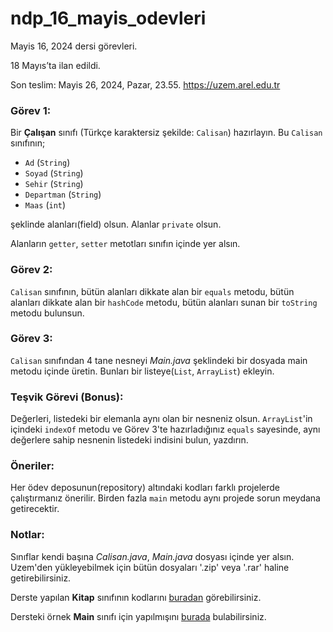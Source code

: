 # ndp_16_mayis_odevleri

Mayis 16, 2024 dersi görevleri.

18 Mayıs’ta ilan edildi.

Son teslim: Mayis 26, 2024, Pazar, 23.55. 
https://uzem.arel.edu.tr

### Görev 1:
Bir **Çalışan** sınıfı (Türkçe karaktersiz şekilde: `Calisan`) hazırlayın. Bu `Calisan` sınıfının;
+ `Ad` (`String`)
+ `Soyad` (`String`)
+ `Sehir` (`String`)
+ `Departman` (`String`)
+ `Maas` (`int`)

şeklinde alanları(field) olsun. Alanlar `private` olsun. 

Alanların `getter`, `setter` metotları sınıfın içinde yer alsın. 

### Görev 2:

`Calisan` sınıfının, bütün alanları dikkate alan bir `equals` metodu, bütün alanları dikkate alan bir `hashCode` metodu, bütün alanları sunan bir `toString` metodu bulunsun.

### Görev 3:

`Calisan` sınıfından 4 tane nesneyi *Main.java* şeklindeki bir dosyada main metodu içinde üretin. Bunları bir listeye(`List`, `ArrayList`) ekleyin.

### Teşvik Görevi (Bonus):

Değerleri, listedeki bir elemanla aynı olan bir nesneniz olsun. `ArrayList`'in içindeki `indexOf` metodu ve Görev 3'te hazırladığınız `equals` sayesinde, aynı değerlere sahip nesnenin listedeki indisini bulun, yazdırın.

### Öneriler:

Her ödev deposunun(repository) altındaki kodları farklı projelerde çalıştırmanız önerilir. Birden fazla `main` metodu aynı projede sorun meydana getirecektir.


### Notlar:

Sınıflar kendi başına *Calisan.java*, *Main.java* dosyası içinde yer alsın. Uzem'den yükleyebilmek için bütün dosyaları '.zip' veya '.rar' haline getirebilirsiniz.  

Derste yapılan **Kitap** sınıfının kodlarını [buradan](https://github.com/mervetemizer41/ndp_16_mayis_odevleri/blob/main/Kitap.java) görebilirsiniz.

Dersteki örnek **Main** sınıfı için yapılmışını [burada](https://github.com/mervetemizer41/ndp_16_mayis_odevleri/blob/main/Main.java) bulabilirsiniz.
